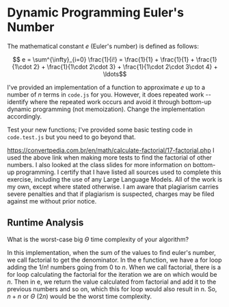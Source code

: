 # Dynamic Programming Euler's Number

The mathematical constant $e$ (Euler's number) is defined as follows:

$$ e = \sum^{\infty}_{i=0} \frac{1}{i!} = \frac{1}{1} + \frac{1}{1} +
\frac{1}{1\cdot 2} + \frac{1}{1\cdot 2\cdot 3} + \frac{1}{1\cdot 2\cdot 3\cdot
4} + \ldots$$

I've provided an implementation of a function to approximate $e$ up to a number
of $n$ terms in `code.js` for you. However, it does repeated work -- identify
where the repeated work occurs and avoid it through bottom-up dynamic
programming (not memoization). Change the implementation accordingly.

Test your new functions; I've provided some basic testing code in `code.test.js`
but you need to go beyond that.

https://convertpedia.com.br/en/math/calculate-factorial/17-factorial.php
I used the above link when making more tests to find the factorial of other numbers. I also looked at the class slides for more information on bottom-up programming.
I certify that I have listed all sources used to complete this exercise, including the use of any Large Language Models. All of the work is my own, except where stated otherwise. I am aware that plagiarism carries severe penalties and that if plagiarism is suspected, charges may be filed against me without prior notice.

## Runtime Analysis

What is the worst-case big $\Theta$ time complexity of your algorithm?

In this implementation, when the sum of the values to find euler's number, we call factorial to get the denominator. In the e function, we have a for loop adding the $1/n!$ numbers going from 0 to $n$. When we call factorial, there is a for loop calculating the factorial for the iteration we are on which would be $n$. Then in e, we return the value calculated from factorial and add it to the previous numbers and so on, which this for loop would also result in n. So, $n+n$ or $\Theta$ $(2n)$ would be the worst time complexity. 
